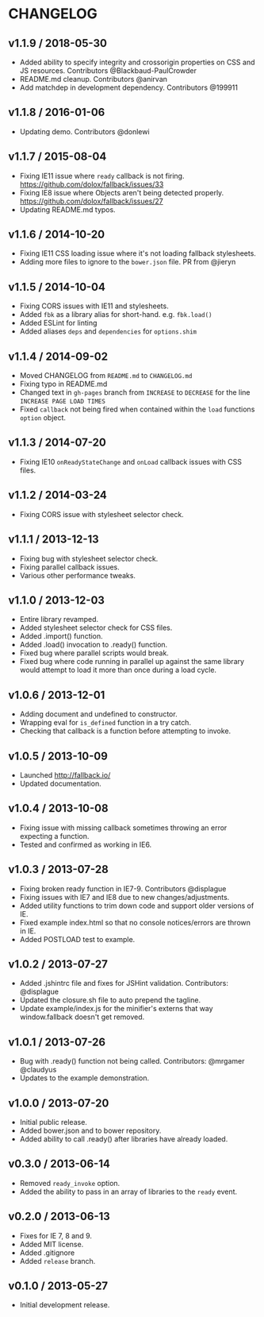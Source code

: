 CHANGELOG
========

## v1.1.9 / 2018-05-30
- Added ability to specify integrity and crossorigin properties on CSS and JS resources. Contributors @Blackbaud-PaulCrowder
- README.md cleanup. Contributors @anirvan
- Add matchdep in development dependency. Contributors @199911

## v1.1.8 / 2016-01-06
- Updating demo. Contributors @donlewi

## v1.1.7 / 2015-08-04
- Fixing IE11 issue where `ready` callback is not firing. https://github.com/dolox/fallback/issues/33
- Fixing IE8 issue where Objects aren't being detected properly. https://github.com/dolox/fallback/issues/27
- Updating README.md typos.

## v1.1.6 / 2014-10-20
- Fixing IE11 CSS loading issue where it's not loading fallback stylesheets.
- Adding more files to ignore to the `bower.json` file. PR from @jieryn

## v1.1.5 / 2014-10-04
- Fixing CORS issues with IE11 and stylesheets.
- Added `fbk` as a library alias for short-hand. e.g. `fbk.load()`
- Added ESLint for linting
- Added aliases `deps` and `dependencies` for `options.shim`

## v1.1.4 / 2014-09-02
- Moved CHANGELOG from `README.md` to `CHANGELOG.md`
- Fixing typo in README.md
- Changed text in `gh-pages` branch from `INCREASE` to `DECREASE` for the line `INCREASE PAGE LOAD TIMES`
- Fixed `callback` not being fired when contained within the `load` functions `option` object.

## v1.1.3 / 2014-07-20
- Fixing IE10 `onReadyStateChange` and `onLoad` callback issues with CSS files.

## v1.1.2 / 2014-03-24
- Fixing CORS issue with stylesheet selector check.

## v1.1.1 / 2013-12-13
- Fixing bug with stylesheet selector check.
- Fixing parallel callback issues.
- Various other performance tweaks.

## v1.1.0 / 2013-12-03
- Entire library revamped.
- Added stylesheet selector check for CSS files.
- Added .import() function.
- Added .load() invocation to .ready() function.
- Fixed bug where parallel scripts would break.
- Fixed bug where code running in parallel up against the same library would attempt to load it more than once during a load cycle.

## v1.0.6 / 2013-12-01
- Adding document and undefined to constructor.
- Wrapping eval for `is_defined` function in a try catch.
- Checking that callback is a function before attempting to invoke.

## v1.0.5 / 2013-10-09
- Launched http://fallback.io/
- Updated documentation.

## v1.0.4 / 2013-10-08
- Fixing issue with missing callback sometimes throwing an error expecting a function.
- Tested and confirmed as working in IE6.

## v1.0.3 / 2013-07-28
- Fixing broken ready function in IE7-9. Contributors @displague
- Fixing issues with IE7 and IE8 due to new changes/adjustments.
- Added utility functions to trim down code and support older versions of IE.
- Fixed example index.html so that no console notices/errors are thrown in IE.
- Added POSTLOAD test to example.

## v1.0.2 / 2013-07-27
- Added .jshintrc file and fixes for JSHint validation. Contributors: @displague
- Updated the closure.sh file to auto prepend the tagline.
- Update example/index.js for the minifier's externs that way window.fallback doesn't get removed.

## v1.0.1 / 2013-07-26
- Bug with .ready() function not being called. Contributors: @mrgamer @claudyus
- Updates to the example demonstration.

## v1.0.0 / 2013-07-20
- Initial public release.
- Added bower.json and to bower repository.
- Added ability to call .ready() after libraries have already loaded.

## v0.3.0 / 2013-06-14
- Removed `ready_invoke` option.
- Added the ability to pass in an array of libraries to the `ready` event.

## v0.2.0 / 2013-06-13
- Fixes for IE 7, 8 and 9.
- Added MIT license.
- Added .gitignore
- Added `release` branch.

## v0.1.0 / 2013-05-27
- Initial development release.
